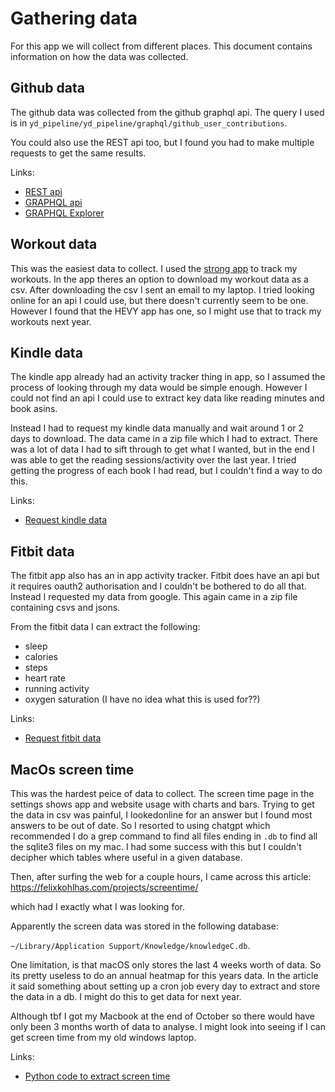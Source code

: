 # Gathering data
For this app we will collect from different places. This document contains information
on how the data was collected.

## Github data
The github data was collected from the github graphql api. The query I used is in 
`yd_pipeline/yd_pipeline/graphql/github_user_contributions`.

You could also use the REST api too, but I found you had to make multiple requests to 
get the same results. 

Links:
* [REST api](https://docs.github.com/en/rest?apiVersion=2022-11-28)
* [GRAPHQL api](https://docs.github.com/en/graphql)
* [GRAPHQL Explorer](https://docs.github.com/en/graphql/overview/explorer)


## Workout data
This was the easiest data to collect. I used the [strong app](https://www.strong.app/)
to track my workouts. In the app theres an option to download my workout data as a csv.
After downloading the csv I sent an email to my laptop. I tried looking online for an 
api I could use, but there doesn't currently seem to be one. However I found that the
HEVY app has one, so I might use that to track my workouts next year.

## Kindle data
The kindle app already had an activity tracker thing in app, so I assumed the process of
looking through my data would be simple enough. However I could not find an api I could 
use to extract key data like reading minutes and book asins.

Instead I had to request my kindle data manually and wait around 1 or 2 days to download.
The data came in a zip file which I had to extract. There was a lot of data I had to sift
through to get what I wanted, but in the end I was able to get the reading sessions/activity
over the last year. I tried getting the progress of each book I had read, but I couldn't
find a way to do this.

Links:
* [Request kindle data](https://www.amazon.co.uk/hz/privacy-central/data-requests/preview.html)

## Fitbit data
The fitbit app also has an in app activity tracker. Fitbit does have an api but it requires
oauth2 authorisation and I couldn't be bothered to do all that. Instead I requested my 
data from google. This again came in a zip file containing csvs and jsons. 

From the fitbit data I can extract the following:
* sleep
* calories
* steps
* heart rate
* running activity
* oxygen saturation (I have no idea what this is used for??)

Links:
* [Request fitbit data](https://takeout.google.com/)

## MacOs screen time
This was the hardest peice of data to collect. The screen time page in the settings shows
app and website usage with charts and bars. Trying to get the data in csv was painful, 
I lookedonline for an answer but I found most answers to be out of date. So I resorted 
to using chatgpt which recommended I do a grep command to find all files ending in `.db`
to find all the sqlite3 files on my mac. I had some success with this but I couldn't 
decipher which tables where useful in a given database.

Then, after surfing the web for a couple hours, I came across this article:
https://felixkohlhas.com/projects/screentime/

which had I exactly what I was looking for.

Apparently the screen data was stored in the following database:

`~/Library/Application Support/Knowledge/knowledgeC.db`.

One limitation, is that macOS only stores the last 4 weeks worth of data. So its pretty
useless to do an annual heatmap for this years data. In the article it said something
about setting up a cron job every day to extract and store the data in a db. I might do
this to get data for next year.

Although tbf I got my Macbook at the end of October so there would have only been 3 months
worth of data to analyse. I might look into seeing if I can get screen time from my old
windows laptop.

Links:
* [Python code to extract screen time](https://github.com/FelixKohlhas/ScreenFlux)
